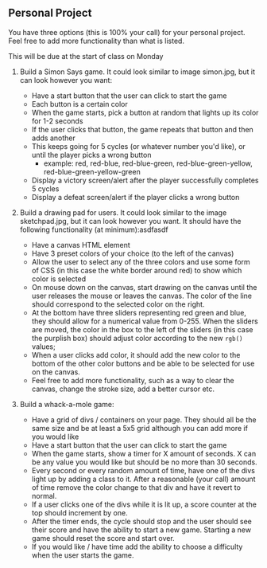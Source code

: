 ## Personal Project

You have three options (this is 100% your call) for your personal project. Feel free to add more functionality than what is listed.

This will be due at the start of class on Monday

1. Build a Simon Says game. It could look similar to image simon.jpg, but it can look however you want:
   - Have a start button that the user can click to start the game
   - Each button is a certain color
   - When the game starts, pick a button at random that lights up its color for 1-2 seconds
   - If the user clicks that button, the game repeats that button and then adds another
   - This keeps going for 5 cycles (or whatever number you'd like), or until the player picks a wrong button
      - example: red, red-blue, red-blue-green, red-blue-green-yellow, red-blue-green-yellow-green
   - Display a victory screen/alert after the player successfully completes 5 cycles
   - Display a defeat screen/alert if the player clicks a wrong button

2. Build a drawing pad for users. It could look similar to the image sketchpad.jpg, but it can look however you want. It should have the following functionality (at minimum):asdfasdf

   - Have a canvas HTML element
   - Have 3 preset colors of your choice (to the left of the canvas)
   - Allow the user to select any of the three colors and use some form of CSS (in this case the white border around red) to show which color is selected
   - On mouse down on the canvas, start drawing on the canvas until the user releases the mouse or leaves the canvas. The color of the line should correspond to the selected color on the right.
   - At the bottom have three sliders representing red green and blue, they should allow for a numerical value from 0-255. When the sliders are moved, the color in the box to the left of the sliders (in this case the purplish box) should adjust color according to the new `rgb()` values;
   - When a user clicks add color, it should add the new color to the bottom of the other color buttons and be able to be selected for use on the canvas.
   - Feel free to add more functionality, such as a way to clear the canvas, change the stroke size, add a better cursor etc.

3. Build a whack-a-mole game:
   - Have a grid of divs / containers on your page. They should all be the same size and be at least a 5x5 grid although you can add more if you would like
   - Have a start button that the user can click to start the game
   - When the game starts, show a timer for X amount of seconds. X can be any value you would like but should be no more than 30 seconds.
   - Every second or every random amount of time, have one of the divs light up by adding a class to it. After a reasonable (your call) amount of time remove the color change to that div and have it revert to normal.
   - If a user clicks one of the divs while it is lit up, a score counter at the top should increment by one.
   - After the timer ends, the cycle should stop and the user should see their score and have the ability to start a new game. Starting a new game should reset the score and start over.
   - If you would like / have time add the ability to choose a difficulty when the user starts the game.

